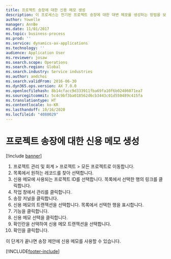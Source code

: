 ```yaml
---
title: 프로젝트 송장에 대한 신용 메모 생성
description: 이 프로세스는 전기된 프로젝트 송장에 대한 대변 메모를 생성하는 방법을 보여줍니다.
author: Yowelle
manager: AnnBe
ms.date: 11/01/2017
ms.topic: business-process
ms.prod: ''
ms.service: dynamics-ax-applications
ms.technology: ''
audience: Application User
ms.reviewer: josaw
ms.search.scope: Operations
ms.search.region: Global
ms.search.industry: Service industries
ms.author: andchoi
ms.search.validFrom: 2016-06-30
ms.dyn365.ops.version: AX 7.0.0
ms.openlocfilehash: 8b14cfacc9d333911fba69fa10f6b02406071ea7
ms.sourcegitcommit: 5c4c9bf3ba018562d6cb3443c01d550489c415fa
ms.translationtype: HT
ms.contentlocale: ko-KR
ms.lasthandoff: 10/16/2020
ms.locfileid: "4080029"
---
```

# <a name="create-a-credit-note-on-project-invoices"></a>프로젝트 송장에 대한 신용 메모 생성

[!include [banner](../../includes/banner.md)]

1. 프로젝트 관리 및 회계 > 프로젝트 > 모든 프로젝트로 이동합니다. 
2. 목록에서 원하는 레코드를 찾아 선택합니다. 
3. 신용 메모에 사용되는 프로젝트 ID를 선택합니다. 목록에서 선택한 행의 링크를 클릭합니다. 
4. 작업 창에서 관리를 클릭합니다. 
5. 송장 저널을 클릭합니다. 
6. 신용 메모의 트랜잭션을 선택합니다. 목록에서 선택한 행을 표시합니다. 
7. 기능을 클릭합니다. 
8. 신용 메모 선택을 클릭합니다. 
9. 확인란을 선택하여 신용 메모 트랜잭션을 선택합니다.
10. 확인을 클릭합니다. 

이 단계가 끝나면 송장 제안에 신용 메모를 사용할 수 있습니다.


[!INCLUDE[footer-include](../../includes/footer-banner.md)]